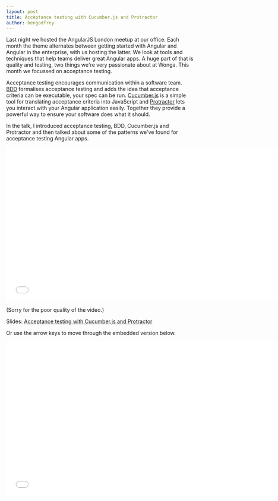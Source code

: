 ```yaml
---
layout: post
title: Acceptance testing with Cucumber.js and Protractor
author: bengodfrey
---
```

Last night we hosted the AngularJS London meetup at our office. Each month the theme alternates between getting started with Angular and Angular in the enterprise, with us hosting the latter. We look at tools and techniques that help teams deliver great Angular apps. A huge part of that is quality and testing, two things we're very passionate about at Wonga. This month we focussed on acceptance testing.

Acceptance testing encourages communication within a software team. [BDD](http://dannorth.net/introducing-bdd/) formalises acceptance testing and adds the idea that acceptance criteria can be executable, your spec can be run. [Cucumber.js](https://github.com/cucumber/cucumber-js) is a simple tool for translating acceptance criteria into JavaScript and [Protractor](https://github.com/angular/protractor) lets you interact with your Angular application easily. Together they provide a powerful way to ensure your software does what it should.

In the talk, I introduced acceptance testing, BDD, Cucumber.js and Protractor and then talked about some of the patterns we've found for acceptance testing Angular apps.

<iframe allowfullscreen="" frameborder="0" height="416" width="740" src="//www.youtube.com/embed/Pg0O8yZd1FA"></iframe>

(Sorry for the poor quality of the video.)

Slides: [Acceptance testing with Cucumber.js and Protractor](http://stuff.aftnn.org/acceptance-testing-cucumber.js-protractor/index.html#1)

Or use the arrow keys to move through the embedded version below.

<iframe allowfullscreen="" frameborder="0" height="416" width="740" src="//stuff.aftnn.org/acceptance-testing-cucumber.js-protractor/index.html#1"></iframe>

